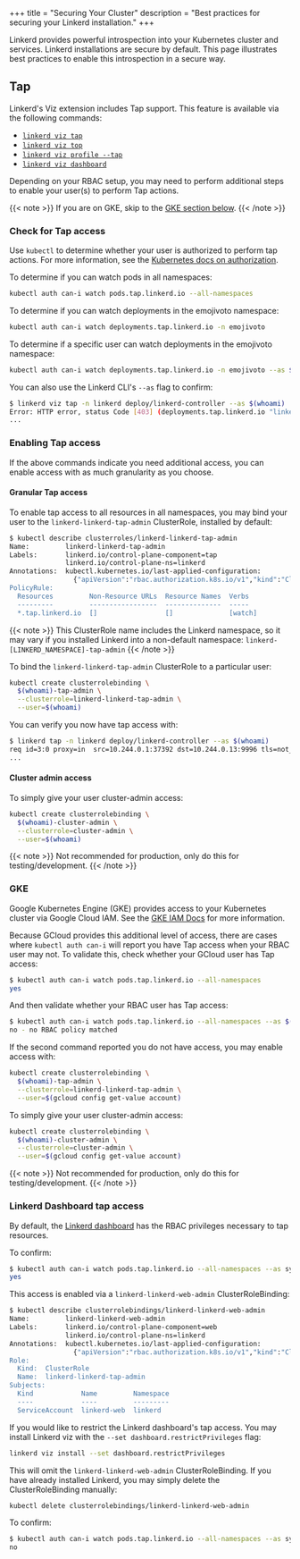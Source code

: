 +++
title = "Securing Your Cluster"
description = "Best practices for securing your Linkerd installation."
+++

Linkerd provides powerful introspection into your Kubernetes cluster and
services. Linkerd installations are secure by default. This page illustrates
best practices to enable this introspection in a secure way.

## Tap

Linkerd's Viz extension  includes Tap support. This feature is available
via the following commands:

- [`linkerd viz tap`](/2/reference/cli/tap/)
- [`linkerd viz top`](/2/reference/cli/top/)
- [`linkerd viz profile --tap`](/2/reference/cli/profile/)
- [`linkerd viz dashboard`](/2/reference/cli/dashboard/)

Depending on your RBAC setup, you may need to perform additional steps to enable
your user(s) to perform Tap actions.

{{< note >}}
If you are on GKE, skip to the [GKE section below](#gke).
{{< /note >}}

### Check for Tap access

Use `kubectl` to determine whether your user is authorized to perform tap
actions. For more information, see the
[Kubernetes docs on authorization](https://kubernetes.io/docs/reference/access-authn-authz/authorization/#checking-api-access).

To determine if you can watch pods in all namespaces:

```bash
kubectl auth can-i watch pods.tap.linkerd.io --all-namespaces
```

To determine if you can watch deployments in the emojivoto namespace:

```bash
kubectl auth can-i watch deployments.tap.linkerd.io -n emojivoto
```

To determine if a specific user can watch deployments in the emojivoto namespace:

```bash
kubectl auth can-i watch deployments.tap.linkerd.io -n emojivoto --as $(whoami)
```

You can also use the Linkerd CLI's `--as` flag to confirm:

```bash
$ linkerd viz tap -n linkerd deploy/linkerd-controller --as $(whoami)
Error: HTTP error, status Code [403] (deployments.tap.linkerd.io "linkerd-controller" is forbidden: User "siggy" cannot watch resource "deployments/tap" in API group "tap.linkerd.io" in the namespace "linkerd")
...
```

### Enabling Tap access

If the above commands indicate you need additional access, you can enable access
with as much granularity as you choose.

#### Granular Tap access

To enable tap access to all resources in all namespaces, you may bind your user
to the `linkerd-linkerd-tap-admin` ClusterRole, installed by default:

```bash
$ kubectl describe clusterroles/linkerd-linkerd-tap-admin
Name:         linkerd-linkerd-tap-admin
Labels:       linkerd.io/control-plane-component=tap
              linkerd.io/control-plane-ns=linkerd
Annotations:  kubectl.kubernetes.io/last-applied-configuration:
                {"apiVersion":"rbac.authorization.k8s.io/v1","kind":"ClusterRole","metadata":{"annotations":{},"labels":{"linkerd.io/control-plane-compone...
PolicyRule:
  Resources         Non-Resource URLs  Resource Names  Verbs
  ---------         -----------------  --------------  -----
  *.tap.linkerd.io  []                 []              [watch]
```

{{< note >}}
This ClusterRole name includes the Linkerd namespace, so it may vary if you
installed Linkerd into a non-default namespace:
`linkerd-[LINKERD_NAMESPACE]-tap-admin`
{{< /note >}}

To bind the `linkerd-linkerd-tap-admin` ClusterRole to a particular user:

```bash
kubectl create clusterrolebinding \
  $(whoami)-tap-admin \
  --clusterrole=linkerd-linkerd-tap-admin \
  --user=$(whoami)
```

You can verify you now have tap access with:

```bash
$ linkerd tap -n linkerd deploy/linkerd-controller --as $(whoami)
req id=3:0 proxy=in  src=10.244.0.1:37392 dst=10.244.0.13:9996 tls=not_provided_by_remote :method=GET :authority=10.244.0.13:9996 :path=/ping
...
```

#### Cluster admin access

To simply give your user cluster-admin access:

```bash
kubectl create clusterrolebinding \
  $(whoami)-cluster-admin \
  --clusterrole=cluster-admin \
  --user=$(whoami)
```

{{< note >}}
Not recommended for production, only do this for testing/development.
{{< /note >}}

### GKE

Google Kubernetes Engine (GKE) provides access to your Kubernetes cluster via
Google Cloud IAM. See the
[GKE IAM Docs](https://cloud.google.com/kubernetes-engine/docs/how-to/iam) for
more information.

Because GCloud provides this additional level of access, there are cases where
`kubectl auth can-i` will report you have Tap access when your RBAC user may
not. To validate this, check whether your GCloud user has Tap access:

```bash
$ kubectl auth can-i watch pods.tap.linkerd.io --all-namespaces
yes
```

And then validate whether your RBAC user has Tap access:

```bash
$ kubectl auth can-i watch pods.tap.linkerd.io --all-namespaces --as $(gcloud config get-value account)
no - no RBAC policy matched
```

If the second command reported you do not have access, you may enable access
with:

```bash
kubectl create clusterrolebinding \
  $(whoami)-tap-admin \
  --clusterrole=linkerd-linkerd-tap-admin \
  --user=$(gcloud config get-value account)
```

To simply give your user cluster-admin access:

```bash
kubectl create clusterrolebinding \
  $(whoami)-cluster-admin \
  --clusterrole=cluster-admin \
  --user=$(gcloud config get-value account)
```

{{< note >}}
Not recommended for production, only do this for testing/development.
{{< /note >}}

### Linkerd Dashboard tap access

By default, the [Linkerd dashboard](/2/features/dashboard/) has the RBAC
privileges necessary to tap resources.

To confirm:

```bash
$ kubectl auth can-i watch pods.tap.linkerd.io --all-namespaces --as system:serviceaccount:linkerd:linkerd-web
yes
```

This access is enabled via a `linkerd-linkerd-web-admin` ClusterRoleBinding:

```bash
$ kubectl describe clusterrolebindings/linkerd-linkerd-web-admin
Name:         linkerd-linkerd-web-admin
Labels:       linkerd.io/control-plane-component=web
              linkerd.io/control-plane-ns=linkerd
Annotations:  kubectl.kubernetes.io/last-applied-configuration:
                {"apiVersion":"rbac.authorization.k8s.io/v1","kind":"ClusterRoleBinding","metadata":{"annotations":{},"labels":{"linkerd.io/control-plane-...
Role:
  Kind:  ClusterRole
  Name:  linkerd-linkerd-tap-admin
Subjects:
  Kind            Name         Namespace
  ----            ----         ---------
  ServiceAccount  linkerd-web  linkerd
```

If you would like to restrict the Linkerd dashboard's tap access. You may
install Linkerd viz with the `--set dashboard.restrictPrivileges` flag:

```bash
linkerd viz install --set dashboard.restrictPrivileges
```

This will omit the `linkerd-linkerd-web-admin` ClusterRoleBinding. If you have
already installed Linkerd, you may simply delete the ClusterRoleBinding
manually:

```bash
kubectl delete clusterrolebindings/linkerd-linkerd-web-admin
```

To confirm:

```bash
$ kubectl auth can-i watch pods.tap.linkerd.io --all-namespaces --as system:serviceaccount:linkerd:linkerd-web
no
```
